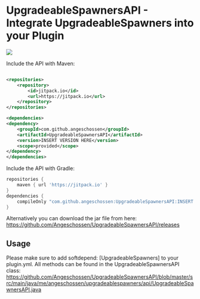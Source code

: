 # UpgradeableSpawnersAPI - Integrate UpgradeableSpawners into your Plugin

[![](https://jitpack.io/v/Angeschossen/UpgradeableSpawnersAPI.svg)](https://jitpack.io/#Angeschossen/UpgradeableSpawnersAPI)

Include the API with Maven:

```xml

<repositories>
    <repository>
        <id>jitpack.io</id>
        <url>https://jitpack.io</url>
    </repository>
</repositories>

<dependencies>
<dependency>
    <groupId>com.github.angeschossen</groupId>
    <artifactId>UpgradeableSpawnersAPI</artifactId>
    <version>INSERT VERSION HERE</version>
    <scope>provided</scope>
</dependency>
</dependencies>
```

Include the API with Gradle:

```groovy
repositories {
	maven { url 'https://jitpack.io' }
}
dependencies {
    compileOnly "com.github.angeschossen:UpgradeableSpawnersAPI:INSERT VERSION HERE"
}
```

Alternatively you can download the jar file from here: https://github.com/Angeschossen/UpgradeableSpawnersAPI/releases

## Usage

Please make sure to add softdepend: [UpgradeableSpawners] to your plugin.yml.
All methods can be found in the UpgradeableSpawnersAPI class: https://github.com/Angeschossen/UpgradeableSpawnersAPI/blob/master/src/main/java/me/angeschossen/upgradeablespawners/api/UpgradeableSpawnersAPI.java
